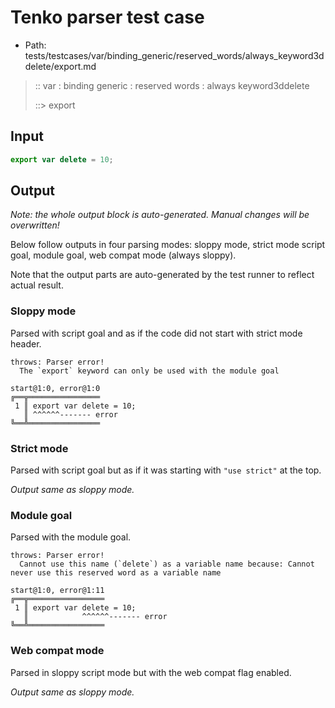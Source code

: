 # Tenko parser test case

- Path: tests/testcases/var/binding_generic/reserved_words/always_keyword3ddelete/export.md

> :: var : binding generic : reserved words : always keyword3ddelete
>
> ::> export

## Input

`````js
export var delete = 10;
`````

## Output

_Note: the whole output block is auto-generated. Manual changes will be overwritten!_

Below follow outputs in four parsing modes: sloppy mode, strict mode script goal, module goal, web compat mode (always sloppy).

Note that the output parts are auto-generated by the test runner to reflect actual result.

### Sloppy mode

Parsed with script goal and as if the code did not start with strict mode header.

`````
throws: Parser error!
  The `export` keyword can only be used with the module goal

start@1:0, error@1:0
╔══╦════════════════
 1 ║ export var delete = 10;
   ║ ^^^^^^------- error
╚══╩════════════════

`````

### Strict mode

Parsed with script goal but as if it was starting with `"use strict"` at the top.

_Output same as sloppy mode._

### Module goal

Parsed with the module goal.

`````
throws: Parser error!
  Cannot use this name (`delete`) as a variable name because: Cannot never use this reserved word as a variable name

start@1:0, error@1:11
╔══╦═════════════════
 1 ║ export var delete = 10;
   ║            ^^^^^^------- error
╚══╩═════════════════

`````


### Web compat mode

Parsed in sloppy script mode but with the web compat flag enabled.

_Output same as sloppy mode._
